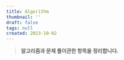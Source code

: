 ```yaml
---
title: Algorithm
thumbnail: ''
draft: false
tags: null
created: 2023-10-02
---
```



 > 
 > **알고리즘과 문제 풀이관한 항목을 정리합니다.**
